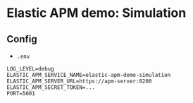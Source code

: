 # Elastic APM demo: Simulation

## Config

- `.env`

```
LOG_LEVEL=debug
ELASTIC_APM_SERVICE_NAME=elastic-apm-demo-simulation
ELASTIC_APM_SERVER_URL=https://apm-server:8200
ELASTIC_APM_SECRET_TOKEN=...
PORT=5001
```
